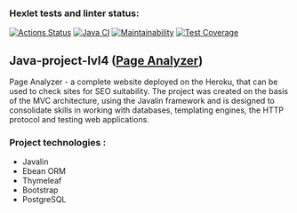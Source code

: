 ### Hexlet tests and linter status:
[![Actions Status](https://github.com/NickKisel/java-project-lvl4/workflows/hexlet-check/badge.svg)](https://github.com/NickKisel/java-project-lvl4/actions)
[![Java CI](https://github.com/NickKisel/java-project-lvl4/actions/workflows/java-check.yml/badge.svg)](https://github.com/NickKisel/java-project-lvl4/actions/workflows/java-check.yml)
[![Maintainability](https://api.codeclimate.com/v1/badges/bd70937158c67ae9572b/maintainability)](https://codeclimate.com/github/NickKisel/java-project-lvl4/maintainability)
[![Test Coverage](https://api.codeclimate.com/v1/badges/bd70937158c67ae9572b/test_coverage)](https://codeclimate.com/github/NickKisel/java-project-lvl4/test_coverage)
## Java-project-lvl4 ([Page Analyzer](https://hexlet-project-lvl4.herokuapp.com/))
Page Analyzer - a complete website deployed on the Heroku, that can be used to check sites for SEO suitability.
The project was created on the basis of the MVC architecture, using the Javalin framework and is designed to consolidate skills in working with databases, templating engines, the HTTP protocol and testing web applications.
### Project technologies :
- Javalin
- Ebean ORM
- Thymeleaf
- Bootstrap
- PostgreSQL
